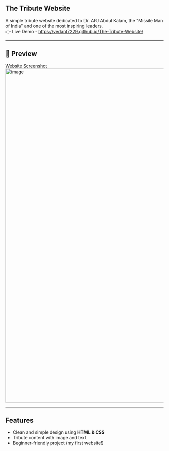## The Tribute Website

A simple tribute website dedicated to Dr. APJ Abdul Kalam, the "Missile Man of India" and one of the most inspiring leaders.  
👉 Live Demo - https://vedant7229.github.io/The-Tribute-Website/

---

## 📸 Preview
Website Screenshot <img width="1838" height="1063" alt="image" src="https://github.com/user-attachments/assets/becb0d5e-2669-49e3-a531-392a5915345d" />
  


---

## Features
- Clean and simple design using **HTML & CSS**
- Tribute content with image and text
- Beginner-friendly project (my first website!)


